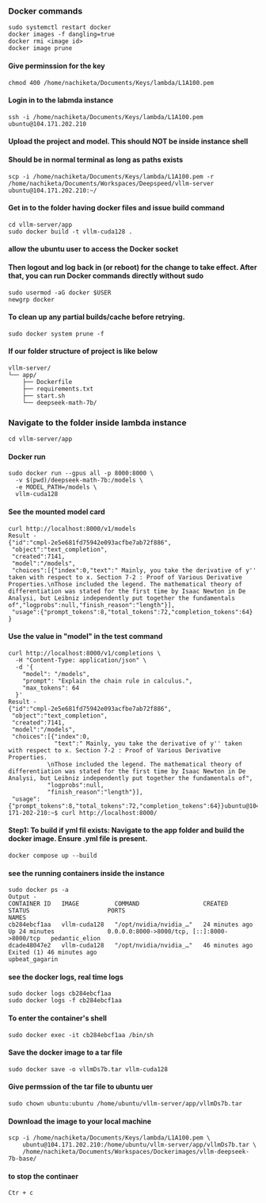### Docker commands

```
sudo systemctl restart docker
docker images -f dangling=true
docker rmi <image id>
docker image prune
```

#### Give perminssion for the key
```
chmod 400 /home/nachiketa/Documents/Keys/lambda/L1A100.pem
```

#### Login in to the labmda instance
```
ssh -i /home/nachiketa/Documents/Keys/lambda/L1A100.pem ubuntu@104.171.202.210
```

#### Upload the project and model. This should NOT be inside instance shell
#### Should be in normal terminal as long as paths exists
```
scp -i /home/nachiketa/Documents/Keys/lambda/L1A100.pem -r /home/nachiketa/Documents/Workspaces/Deepspeed/vllm-server ubuntu@104.171.202.210:~/
```

#### Get in to the folder having docker files and issue build command
```
cd vllm-server/app
sudo docker build -t vllm-cuda128 .
```

#### allow the ubuntu user to access the Docker socket
#### Then logout and log back in (or reboot) for the change to take effect. After that, you can run Docker commands directly without sudo
```
sudo usermod -aG docker $USER
newgrp docker
```

#### To clean up any partial builds/cache before retrying.
```
sudo docker system prune -f
```

#### If our folder structure of project is like below
```
vllm-server/
└── app/
    ├── Dockerfile
    ├── requirements.txt
    ├── start.sh
    └── deepseek-math-7b/
```

### Navigate to the folder inside lambda instance
```
cd vllm-server/app
```

#### Docker run
```
sudo docker run --gpus all -p 8000:8000 \
  -v $(pwd)/deepseek-math-7b:/models \
  -e MODEL_PATH=/models \
  vllm-cuda128
```

#### See the mounted model card 
```
curl http://localhost:8000/v1/models
Result - 
{"id":"cmpl-2e5e681fd75942e093acfbe7ab72f886",
 "object":"text_completion",
 "created":7141,
 "model":"/models",
 "choices":[{"index":0,"text":" Mainly, you take the derivative of y'' taken with respect to x. Section 7-2 : Proof of Various Derivative Properties.\nThose included the legend. The mathematical theory of differentiation was stated for the first time by Isaac Newton in De Analysi, but Leibniz independently put together the fundamentals of","logprobs":null,"finish_reason":"length"}],
 "usage":{"prompt_tokens":8,"total_tokens":72,"completion_tokens":64}
}
```

#### Use the value in "model" in the test command
```
curl http://localhost:8000/v1/completions \
  -H "Content-Type: application/json" \
  -d '{
    "model": "/models",
    "prompt": "Explain the chain rule in calculus.",
    "max_tokens": 64
  }'
Result - 
{"id":"cmpl-2e5e681fd75942e093acfbe7ab72f886",
 "object":"text_completion",
 "created":7141,
 "model":"/models",
 "choices":[{"index":0,
             "text":" Mainly, you take the derivative of y'' taken with respect to x. Section 7-2 : Proof of Various Derivative Properties.
           \nThose included the legend. The mathematical theory of differentiation was stated for the first time by Isaac Newton in De Analysi, but Leibniz independently put together the fundamentals of",
           "logprobs":null,
           "finish_reason":"length"}],
 "usage":{"prompt_tokens":8,"total_tokens":72,"completion_tokens":64}}ubuntu@104-171-202-210:~$ curl http://localhost:8000/
```

#### Step1: To build if yml fil exists: Navigate to the app folder and build the docker image. Ensure .yml file is present.
```
docker compose up --build
```

#### see the running containers inside the instance
```
sudo docker ps -a
Output - 
CONTAINER ID   IMAGE          COMMAND                  CREATED          STATUS                      PORTS                                         NAMES
cb284ebcf1aa   vllm-cuda128   "/opt/nvidia/nvidia_…"   24 minutes ago   Up 24 minutes               0.0.0.0:8000->8000/tcp, [::]:8000->8000/tcp   pedantic_elion
dcade48047e2   vllm-cuda128   "/opt/nvidia/nvidia_…"   46 minutes ago   Exited (1) 46 minutes ago                                                 upbeat_gagarin
```

#### see the docker logs, real time logs
```
sudo docker logs cb284ebcf1aa
sudo docker logs -f cb284ebcf1aa
```

#### To enter the container's shell
```
sudo docker exec -it cb284ebcf1aa /bin/sh
```

#### Save the docker image to a tar file
```
sudo docker save -o vllmDs7b.tar vllm-cuda128
```
#### Give permssion of the tar file to ubuntu uer
```
sudo chown ubuntu:ubuntu /home/ubuntu/vllm-server/app/vllmDs7b.tar
```

#### Download the image to your local machine
```
scp -i /home/nachiketa/Documents/Keys/lambda/L1A100.pem \
    ubuntu@104.171.202.210:/home/ubuntu/vllm-server/app/vllmDs7b.tar \
    /home/nachiketa/Documents/Workspaces/Dockerimages/vllm-deepseek-7b-base/
```

#### to stop the continaer
```
Ctr + c
```